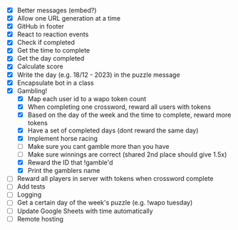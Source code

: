 - [X] Better messages (embed?)
- [X] Allow one URL generation at a time
- [X] GitHub in footer
- [X] React to reaction events
- [X] Check if completed
- [X] Get the time to complete
- [X] Get the day completed
- [X] Calculate score
- [X] Write the day (e.g. 18/12 - 2023) in the puzzle message
- [X] Encapsulate bot in a class
- [X] Gambling!
    - [X] Map each user id to a wapo token count
    - [X] When completing one crossword, reward all users with tokens
    - [X] Based on the day of the week and the time to complete, reward more tokens
    - [X] Have a set of completed days (dont reward the same day)
    - [X] Implement horse racing
    - [ ] Make sure you cant gamble more than you have
    - [ ] Make sure winnings are correct (shared 2nd place should give 1.5x)
    - [X] Reward the ID that !gamble'd
    - [X] Print the gamblers name
- [ ] Reward all players in server with tokens when crossword complete
- [ ] Add tests
- [ ] Logging
- [ ] Get a certain day of the week's puzzle (e.g. !wapo tuesday)
- [ ] Update Google Sheets with time automatically
- [ ] Remote hosting

